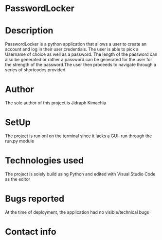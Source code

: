 # PasswordLocker

# Description
PasswordLocker is a python application that allows a user to create an account and log in their user credentials. The user is able to pick a Username of choice as well as a password. The length of the password can also be generated or rather a password can be generated for the user for the strength of the password.The user then proceeds to navigate through a series of shortcodes provided

# Author
The sole author of this project is Jidraph Kimachia

# SetUp 
The project is run onl on the terminal since it lacks a GUI. run through the run.py module

# Technologies used
The project is solely build using Python and edited with Visual Studio Code as the editor

# Bugs reported
At the time of deployment, the application had no visible/technical bugs 
# Contact info
